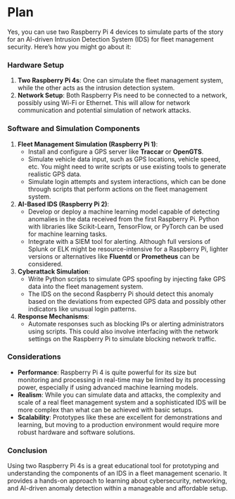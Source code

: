 # Plan

Yes, you can use two Raspberry Pi 4 devices to simulate parts of the story for an AI-driven Intrusion Detection System (IDS) for fleet management security. Here’s how you might go about it:

### Hardware Setup

1. **Two Raspberry Pi 4s**: One can simulate the fleet management system, while the other acts as the intrusion detection system.
2. **Network Setup**: Both Raspberry Pis need to be connected to a network, possibly using Wi-Fi or Ethernet. This will allow for network communication and potential simulation of network attacks.

### Software and Simulation Components

1. **Fleet Management Simulation (Raspberry Pi 1)**:
   - Install and configure a GPS server like **Traccar** or **OpenGTS**.
   - Simulate vehicle data input, such as GPS locations, vehicle speed, etc. You might need to write scripts or use existing tools to generate realistic GPS data.
   - Simulate login attempts and system interactions, which can be done through scripts that perform actions on the fleet management system.
2. **AI-Based IDS (Raspberry Pi 2)**:
   - Develop or deploy a machine learning model capable of detecting anomalies in the data received from the first Raspberry Pi. Python with libraries like Scikit-Learn, TensorFlow, or PyTorch can be used for machine learning tasks.
   - Integrate with a SIEM tool for alerting. Although full versions of Splunk or ELK might be resource-intensive for a Raspberry Pi, lighter versions or alternatives like **Fluentd** or **Prometheus** can be considered.
3. **Cyberattack Simulation**:
   - Write Python scripts to simulate GPS spoofing by injecting fake GPS data into the fleet management system.
   - The IDS on the second Raspberry Pi should detect this anomaly based on the deviations from expected GPS data and possibly other indicators like unusual login patterns.
4. **Response Mechanisms**:
   - Automate responses such as blocking IPs or alerting administrators using scripts. This could also involve interfacing with the network settings on the Raspberry Pi to simulate blocking network traffic.

### Considerations

- **Performance**: Raspberry Pi 4 is quite powerful for its size but monitoring and processing in real-time may be limited by its processing power, especially if using advanced machine learning models.
- **Realism**: While you can simulate data and attacks, the complexity and scale of a real fleet management system and a sophisticated IDS will be more complex than what can be achieved with basic setups.
- **Scalability**: Prototypes like these are excellent for demonstrations and learning, but moving to a production environment would require more robust hardware and software solutions.

### Conclusion

Using two Raspberry Pi 4s is a great educational tool for prototyping and understanding the components of an IDS in a fleet management scenario. It provides a hands-on approach to learning about cybersecurity, networking, and AI-driven anomaly detection within a manageable and affordable setup.
